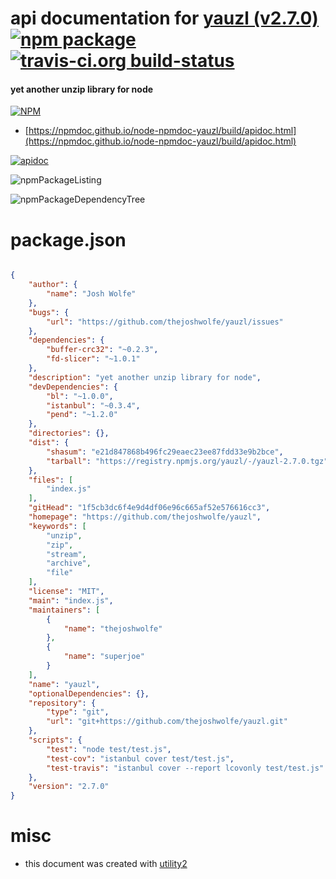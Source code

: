 # api documentation for  [yauzl (v2.7.0)](https://github.com/thejoshwolfe/yauzl)  [![npm package](https://img.shields.io/npm/v/npmdoc-yauzl.svg?style=flat-square)](https://www.npmjs.org/package/npmdoc-yauzl) [![travis-ci.org build-status](https://api.travis-ci.org/npmdoc/node-npmdoc-yauzl.svg)](https://travis-ci.org/npmdoc/node-npmdoc-yauzl)
#### yet another unzip library for node

[![NPM](https://nodei.co/npm/yauzl.png?downloads=true&downloadRank=true&stars=true)](https://www.npmjs.com/package/yauzl)

- [https://npmdoc.github.io/node-npmdoc-yauzl/build/apidoc.html](https://npmdoc.github.io/node-npmdoc-yauzl/build/apidoc.html)

[![apidoc](https://npmdoc.github.io/node-npmdoc-yauzl/build/screenCapture.buildCi.browser.%252Ftmp%252Fbuild%252Fapidoc.html.png)](https://npmdoc.github.io/node-npmdoc-yauzl/build/apidoc.html)

![npmPackageListing](https://npmdoc.github.io/node-npmdoc-yauzl/build/screenCapture.npmPackageListing.svg)

![npmPackageDependencyTree](https://npmdoc.github.io/node-npmdoc-yauzl/build/screenCapture.npmPackageDependencyTree.svg)



# package.json

```json

{
    "author": {
        "name": "Josh Wolfe"
    },
    "bugs": {
        "url": "https://github.com/thejoshwolfe/yauzl/issues"
    },
    "dependencies": {
        "buffer-crc32": "~0.2.3",
        "fd-slicer": "~1.0.1"
    },
    "description": "yet another unzip library for node",
    "devDependencies": {
        "bl": "~1.0.0",
        "istanbul": "~0.3.4",
        "pend": "~1.2.0"
    },
    "directories": {},
    "dist": {
        "shasum": "e21d847868b496fc29eaec23ee87fdd33e9b2bce",
        "tarball": "https://registry.npmjs.org/yauzl/-/yauzl-2.7.0.tgz"
    },
    "files": [
        "index.js"
    ],
    "gitHead": "1f5cb3dc6f4e9d4df06e96c665af52e576616cc3",
    "homepage": "https://github.com/thejoshwolfe/yauzl",
    "keywords": [
        "unzip",
        "zip",
        "stream",
        "archive",
        "file"
    ],
    "license": "MIT",
    "main": "index.js",
    "maintainers": [
        {
            "name": "thejoshwolfe"
        },
        {
            "name": "superjoe"
        }
    ],
    "name": "yauzl",
    "optionalDependencies": {},
    "repository": {
        "type": "git",
        "url": "git+https://github.com/thejoshwolfe/yauzl.git"
    },
    "scripts": {
        "test": "node test/test.js",
        "test-cov": "istanbul cover test/test.js",
        "test-travis": "istanbul cover --report lcovonly test/test.js"
    },
    "version": "2.7.0"
}
```



# misc
- this document was created with [utility2](https://github.com/kaizhu256/node-utility2)
